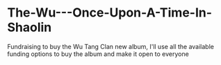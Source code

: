 The-Wu---Once-Upon-A-Time-In-Shaolin
====================================

Fundraising to buy the Wu Tang Clan new album, I'll use all the available funding options to buy the album and make it open to everyone
